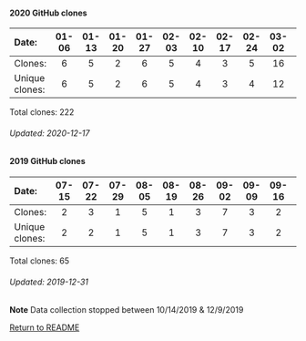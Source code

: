 #### 2020 GitHub clones
Date:		  |  01-06   |       01-13   |       01-20   |       01-27   |       02-03   |       02-10   |       02-17   |       02-24   |       03-02   |       03-09   |       03-16   |       03-23   |       03-30   |       04-06   |       04-13   |       04-20   |       04-27   |       05-04   |       05-11   |       05-18   |       05-25   |       06-01   |       06-08   |  06-15  |  06-22  |  06-29  |  07-06  |  07-13  |  07-20  |  07-27  |  08-03  |  08-10  |  08-17  |  08-24  |  08-31  |  09-07  |   09-14  |  09-21  |  09-28  |  10-05  |  10-12  |   10-19  |  10-26  |  11-02  |  11-09  |  11-23  |  11-30  |  12-14
|:---    |:---:  |:---:  |:---:  |:---:  |:---:  |:---:  |:---:  |:---:  |:---:  |:---:  |:---:  |:---:  |:---:  |:---:  |:---:  |:---:  |:---:  |:---:  |:---:  |:---:  |:---:  |:---:  |:---:  |:---:  |:---:  |:---:  |:---:  |:---:  |:---:  |:---:  |:---:  |:---:  |:---:  |:---:  |:---:  |:---:  |:---:  |:---:  |:---:  |:---:  |:---:  |:---:  |:---:  |:---:  |:---:  |:---:  |:---:  |:---:
Clones:		  |  6       |       5       |       2       |       6       |       5       |       4       |       3       |       5       |       16      |       1       |       5       |       1       |       3       |       3       |       10      |       4       |       1       |       11      |       2       |       3       |       5       |       3       |       4       |  1      |  3      |  2      |  2      |  5      |  4      |  7      |  7      |  5      |  1      |  1      |  1      |  19     |   4      |  1      |  5      |  3      |  14     |   1      |  8      |  10     |  3      |  2      |  4      |  1
Unique            clones:  | 6       |       5       |       2       |       6       |       5       |       4       |       3       |       4       |       12      |       1       |       4       |       1       |       3       |       3       |       8       |       4       |       1       |       8       |       2       |       2       |       5       |       3       |       4  |      1  |      3  |      2  |      2  |      5  |      4  |      5  |      6  |      5  |      1  |      1  |      1  |      14  |      3  |      1  |      5  |      3  |      11  |      1  |      7  |      9  |      3  |      2  |      4  |      1

Total clones: 222
###### Updated: 2020-12-17

#### 2019 GitHub clones
Date:    |        07-15   |       07-22   |       07-29   |       08-05   |       08-19   |       08-26   |       09-02   |       09-09  |  09-16  |  09-23  |  10-07  |  10-14  |  12-09  |  12-16  |  12-23  |  12-30
|:---    |:---:   |:---:  |:---:  |:---:  |:---:  |:---:  |:---:  |:---:  |:---:  |:---:  |:---:  |:---:  |:---:  |:---:  |:---: |:---:
Clones:  |        2       |       3       |       1       |       5       |       1       |       3       |       7       |       3      |  2      |  3      |  4      |  3      |  6      |  5      |  8  | 9
Unique   clones:  |       2       |       2       |       1       |       5       |       1       |       3       |       7       |      3  |      2  |      3  |      4  |      3  |      6  |      5  |      8  | 9

Total clones: 65
###### Updated: 2019-12-31
**Note**  Data collection stopped between 10/14/2019 & 12/9/2019

[Return to README](https://github.com/BradleyA/Search-docker-registry-v2-script.1.0/blob/master/README.md)
